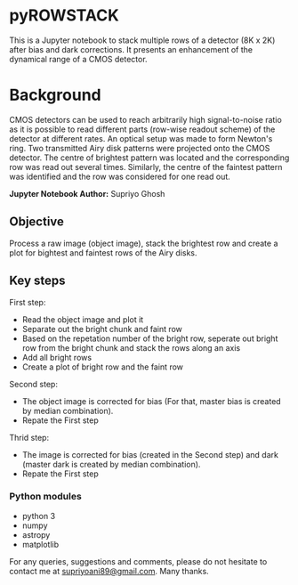 # pyROWSTACK
This is a Jupyter notebook to stack multiple rows of a detector (8K x 2K) after bias and dark corrections. It presents an enhancement of the dynamical range of a CMOS detector.

#  Background

CMOS detectors can be used to reach arbitrarily high signal-to-noise ratio as it is possible to read different parts (row-wise readout scheme) of the detector at different rates. An optical setup was made to form Newton's ring. Two transmitted Airy disk patterns were projected onto the CMOS detector. The centre of brightest pattern was located and the corresponding row was read out several times. Similarly, the centre of the faintest pattern was identified and the row was considered for one read out.

**Jupyter Notebook Author:** Supriyo Ghosh

## Objective
Process a raw image (object image), stack the brightest row and create a plot for bightest and faintest rows of the Airy  disks.

## Key steps
First step:

- Read the object image and plot it
- Separate out the bright chunk and faint row
- Based on the repetation number of the bright row, seperate out bright row from the bright chunk and stack the rows along an axis
- Add all bright rows
- Create a plot of bright row and the faint row

Second step:

- The object image is corrected for bias (For that, master bias is created by median combination).
- Repate the First step

Thrid step:

- The image is corrected for bias (created in the Second step) and dark (master dark is created by median combination).
- Repate the First step


### Python modules
* python 3
* numpy
* astropy
* matplotlib

For any queries, suggestions and comments, please do not hesitate to contact me at supriyoani89@gmail.com. Many thanks.
